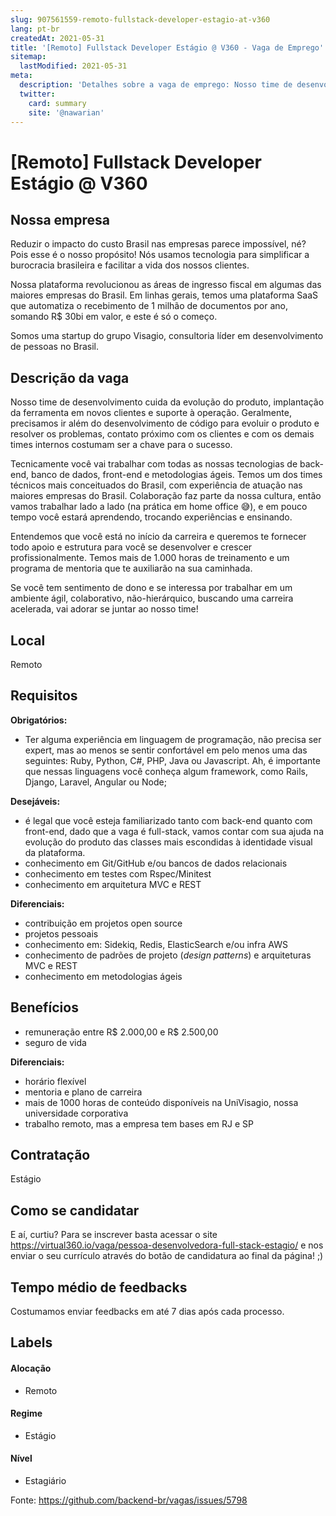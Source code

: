 ```yaml
---
slug: 907561559-remoto-fullstack-developer-estagio-at-v360
lang: pt-br
createdAt: 2021-05-31
title: '[Remoto] Fullstack Developer Estágio @ V360 - Vaga de Emprego'
sitemap:
  lastModified: 2021-05-31
meta:
  description: 'Detalhes sobre a vaga de emprego: Nosso time de desenvolvimento cuida da evolução do produto, implantação da ferramenta em novos clientes e suporte à operação. Geralmente, precisamos ir além do desenvolvimento de código para evoluir o produto e resolver os problemas, contato próximo com os clientes e com os demais times internos costumam ser a chave para o sucesso. Tecnicamente você vai trabalhar com todas as nossas tecnologias de back-end, banco de dados, front-end e metodologias ágeis. Temos um dos times técnicos mais conceituados do Brasil, com experiência de atuação nas maiores empresas do Brasil. Colaboração faz parte da nossa cultura, então vamos trabalhar lado a lado (na prática em home office 😅), e em pouco tempo você estará aprendendo, trocando experiências e ensinando. Entendemos que você está no início da carreira e queremos te fornecer todo apoio e estrutura para você se desenvolver e crescer profissionalmente. Temos mais de 1.000 horas de treinamento e um programa de mentoria que te auxiliarão na sua caminhada.  Se você tem sentimento de dono e se interessa por trabalhar em um ambiente ágil, colaborativo, não-hierárquico, buscando uma carreira acelerada, vai adorar se juntar ao nosso time!'
  twitter:
    card: summary
    site: '@nawarian'
---
```


# [Remoto] Fullstack Developer Estágio @ V360

<!--
==================================================
Caso a vaga for remoto durante a pandemia informar no texto "Remoto durante o covid"
==================================================
-->
<!-- 
==================================================
POR FAVOR, SÓ POSTE SE A VAGA FOR PARA BACK-END!

Não faça distinção de gênero no título da vaga.

Use: "Back-End Developer" ao invés de 
"Desenvolvedor Back-End" \o/

Exemplo: `[São Paulo] Back-End Developer @ NOME DA EMPRESA`
==================================================
-->
<!--
==================================================
Caso a vaga for remoto durante a pandemia deixar a linha abaixo
==================================================
-->

## Nossa empresa

Reduzir o impacto do custo Brasil nas empresas parece impossível, né? Pois esse é o nosso propósito! Nós usamos tecnologia para simplificar a burocracia brasileira e facilitar a vida dos nossos clientes.

Nossa plataforma revolucionou as áreas de ingresso fiscal em algumas das maiores empresas do Brasil. Em linhas gerais, temos uma plataforma SaaS que automatiza o recebimento de 1 milhão de documentos por ano, somando R$ 30bi em valor, e este é só o começo.

Somos uma startup do grupo Visagio, consultoria líder em desenvolvimento de pessoas no Brasil.

## Descrição da vaga

Nosso time de desenvolvimento cuida da evolução do produto, implantação da ferramenta em novos clientes e suporte à operação. Geralmente, precisamos ir além do desenvolvimento de código para evoluir o produto e resolver os problemas, contato próximo com os clientes e com os demais times internos costumam ser a chave para o sucesso.

Tecnicamente você vai trabalhar com todas as nossas tecnologias de back-end, banco de dados, front-end e metodologias ágeis. Temos um dos times técnicos mais conceituados do Brasil, com experiência de atuação nas maiores empresas do Brasil. Colaboração faz parte da nossa cultura, então vamos trabalhar lado a lado (na prática em home office 😅), e em pouco tempo você estará aprendendo, trocando experiências e ensinando.

Entendemos que você está no início da carreira e queremos te fornecer todo apoio e estrutura para você se desenvolver e crescer profissionalmente. Temos mais de 1.000 horas de treinamento e um programa de mentoria que te auxiliarão na sua caminhada.


Se você tem sentimento de dono e se interessa por trabalhar em um ambiente ágil, colaborativo, não-hierárquico, buscando uma carreira acelerada, vai adorar se juntar ao nosso time!

## Local

Remoto

## Requisitos

**Obrigatórios:**
- Ter alguma experiência em linguagem de programação, não precisa ser expert, mas ao menos se sentir confortável em pelo menos uma das seguintes: Ruby, Python, C#, PHP, Java ou Javascript. Ah, é importante que nessas linguagens você conheça algum framework, como Rails, Django, Laravel, Angular ou Node;

**Desejáveis:**
- é legal que você esteja familiarizado tanto com back-end quanto com front-end, dado que a vaga é full-stack, vamos contar com sua ajuda na evolução do produto das classes mais escondidas à identidade visual da plataforma.
- conhecimento em Git/GitHub e/ou bancos de dados relacionais
- conhecimento em testes com Rspec/Minitest
- conhecimento em arquitetura MVC e REST

**Diferenciais:**
- contribuição em projetos open source
- projetos pessoais
- conhecimento em: Sidekiq, Redis, ElasticSearch e/ou infra AWS
- conhecimento de padrões de projeto (_design patterns_) e arquiteturas MVC e REST
- conhecimento em metodologias ágeis


## Benefícios

- remuneração entre R$ 2.000,00 e R$ 2.500,00
- seguro de vida

**Diferenciais:**
- horário flexível
- mentoria e plano de carreira
- mais de 1000 horas de conteúdo disponíveis na UniVisagio, nossa universidade corporativa
- trabalho remoto, mas a empresa tem bases em RJ e SP

## Contratação

Estágio

## Como se candidatar

E aí, curtiu? Para se inscrever basta acessar o site https://virtual360.io/vaga/pessoa-desenvolvedora-full-stack-estagio/ e nos enviar o seu currículo através do botão de candidatura ao final da página! ;)

## Tempo médio de feedbacks

Costumamos enviar feedbacks em até 7 dias após cada processo.

## Labels
<!-- retire os labels que não fazem sentido à vaga -->

#### Alocação
- Remoto

#### Regime
- Estágio

#### Nível
- Estagiário



Fonte: https://github.com/backend-br/vagas/issues/5798
